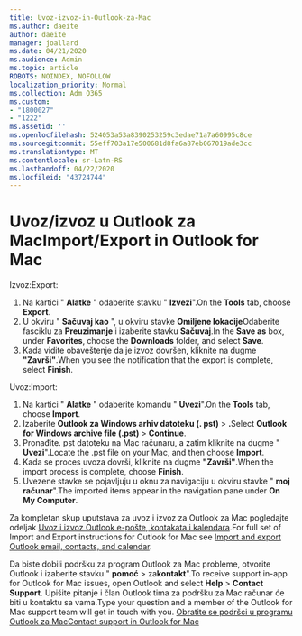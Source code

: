 ```yaml
---
title: Uvoz-izvoz-in-Outlook-za-Mac
ms.author: daeite
author: daeite
manager: joallard
ms.date: 04/21/2020
ms.audience: Admin
ms.topic: article
ROBOTS: NOINDEX, NOFOLLOW
localization_priority: Normal
ms.collection: Adm_O365
ms.custom:
- "1800027"
- "1222"
ms.assetid: ''
ms.openlocfilehash: 524053a53a8390253259c3edae71a7a60995c8ce
ms.sourcegitcommit: 55eff703a17e500681d8fa6a87eb067019ade3cc
ms.translationtype: MT
ms.contentlocale: sr-Latn-RS
ms.lasthandoff: 04/22/2020
ms.locfileid: "43724744"
---
```

# <a name="importexport-in-outlook-for-mac"></a><span data-ttu-id="74a39-102">Uvoz/izvoz u Outlook za Mac</span><span class="sxs-lookup"><span data-stu-id="74a39-102">Import/Export in Outlook for Mac</span></span> 

<span data-ttu-id="74a39-103">Izvoz:</span><span class="sxs-lookup"><span data-stu-id="74a39-103">Export:</span></span>
1. <span data-ttu-id="74a39-104">Na kartici " **Alatke** " odaberite stavku " **Izvezi**".</span><span class="sxs-lookup"><span data-stu-id="74a39-104">On the **Tools** tab, choose **Export**.</span></span>
2. <span data-ttu-id="74a39-105">U okviru " **Sačuvaj kao** ", u okviru stavke **Omiljene lokacije**Odaberite fasciklu za **Preuzimanje** i izaberite stavku **Sačuvaj**.</span><span class="sxs-lookup"><span data-stu-id="74a39-105">In the **Save as** box, under **Favorites**, choose the **Downloads** folder, and select **Save**.</span></span>
3. <span data-ttu-id="74a39-106">Kada vidite obaveštenje da je izvoz dovršen, kliknite na dugme **"Završi"**.</span><span class="sxs-lookup"><span data-stu-id="74a39-106">When you see the notification that the export is complete, select **Finish**.</span></span>

<span data-ttu-id="74a39-107">Uvoz:</span><span class="sxs-lookup"><span data-stu-id="74a39-107">Import:</span></span>
1. <span data-ttu-id="74a39-108">Na kartici " **Alatke** " odaberite komandu " **Uvezi**".</span><span class="sxs-lookup"><span data-stu-id="74a39-108">On the **Tools** tab, choose **Import**.</span></span>
2. <span data-ttu-id="74a39-109">Izaberite **Outlook za Windows arhiv datoteku (. pst)** > **.**</span><span class="sxs-lookup"><span data-stu-id="74a39-109">Select **Outlook for Windows archive file (.pst)** > **Continue**.</span></span>
3. <span data-ttu-id="74a39-110">Pronađite. pst datoteku na Mac računaru, a zatim kliknite na dugme " **Uvezi**".</span><span class="sxs-lookup"><span data-stu-id="74a39-110">Locate the .pst file on your Mac, and then choose **Import**.</span></span>
4. <span data-ttu-id="74a39-111">Kada se proces uvoza dovrši, kliknite na dugme **"Završi"**.</span><span class="sxs-lookup"><span data-stu-id="74a39-111">When the import process is complete, choose **Finish**.</span></span>
5. <span data-ttu-id="74a39-112">Uvezene stavke se pojavljuju u oknu za navigaciju u okviru stavke " **moj računar**".</span><span class="sxs-lookup"><span data-stu-id="74a39-112">The imported items appear in the navigation pane under **On My Computer**.</span></span>

<span data-ttu-id="74a39-113">Za kompletan skup uputstava za uvoz i izvoz za Outlook za Mac pogledajte odeljak [Uvoz i izvoz Outlook e-pošte, kontakata i kalendara](https://support.office.com/article/92577192-3881-4502-b79d-c3bbada6c8ef#ID0EAACAAA=Mac).</span><span class="sxs-lookup"><span data-stu-id="74a39-113">For full set of Import and Export instructions for Outlook for Mac see [Import and export Outlook email, contacts, and calendar](https://support.office.com/article/92577192-3881-4502-b79d-c3bbada6c8ef#ID0EAACAAA=Mac).</span></span> 

<span data-ttu-id="74a39-114">Da biste dobili podršku za program Outlook za Mac probleme, otvorite Outlook i izaberite stavku " **pomoć** > za**kontakt**".</span><span class="sxs-lookup"><span data-stu-id="74a39-114">To receive support in-app for Outlook for Mac issues, open Outlook and select **Help** > **Contact Support**.</span></span> <span data-ttu-id="74a39-115">Upišite pitanje i član Outlook tima za podršku za Mac računar će biti u kontaktu sa vama.</span><span class="sxs-lookup"><span data-stu-id="74a39-115">Type your question and a member of the Outlook for Mac support team will get in touch with you.</span></span> [<span data-ttu-id="74a39-116">Obratite se podršci u programu Outlook za Mac</span><span class="sxs-lookup"><span data-stu-id="74a39-116">Contact support in Outlook for Mac</span></span>](https://go.microsoft.com/fwlink/?linkid=2002400&clcid=0x409)